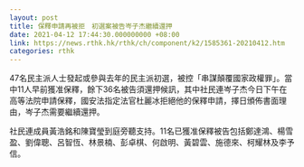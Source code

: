 ```yaml
---
layout: post
title: 保釋申請再被拒　初選案被告岑子杰繼續還押
date: 2021-04-12 17:44:30.000000000 +08:00
link: https://news.rthk.hk/rthk/ch/component/k2/1585361-20210412.htm
categories: rthk
---
```


47名民主派人士發起或參與去年的民主派初選，被控「串謀顛覆國家政權罪」。當中11人早前獲准保釋，餘下36名被告須還押候訊，其中社民連岑子杰今日下午在高等法院申請保釋，國安法指定法官杜麗冰拒絕他的保釋申請，擇日頒佈書面理由，岑子杰需要繼續還押。

社民連成員黃浩銘和陳寶瑩到庭旁聽支持。11名已獲准保釋被告包括鄭達鴻、楊雪盈、劉偉聰、呂智恆、林景楠、彭卓棋、何啟明、黃碧雲、施德來、柯耀林及李予信。
